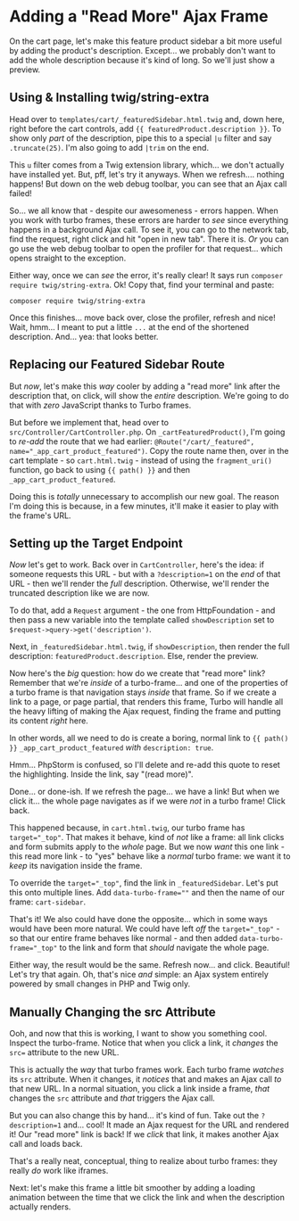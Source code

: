 # Adding a "Read More" Ajax Frame

On the cart page, let's make this feature product sidebar a bit more useful by adding
the product's description. Except... we probably don't want to add the whole
description because it's kind of long. So we'll just show a preview.

## Using & Installing twig/string-extra

Head over to `templates/cart/_featuredSidebar.html.twig` and, down here, right before
the cart controls, add `{{ featuredProduct.description }}`. To show only *part*
of the description, pipe this to a special `|u` filter and say `.truncate(25)`.
I'm also going to add `|trim` on the end.

This `u` filter comes from a Twig extension library, which... we don't actually have
installed yet. But, pff, let's try it anyways. When we refresh.... nothing happens!
But down on the web debug toolbar, you can see that an Ajax call failed!

So... we all know that - despite our awesomeness - errors happen. When you
work with turbo frames, these errors are harder to *see* since everything happens in
a background Ajax call. To see it, you can go to the network tab, find the request,
right click and hit "open in new tab". There it is. *Or* you can go use the web
debug toolbar to open the profiler for that request... which opens straight to the
exception.

Either way, once we can *see* the error, it's really clear! It says run
`composer require twig/string-extra`. Ok! Copy that, find your terminal and
paste:

```terminal-silent
composer require twig/string-extra
```

Once this finishes... move back over, close the profiler, refresh and nice! Wait,
hmm... I meant to put a little `...` at the end of the shortened description.
And... yea: that looks better.

## Replacing our Featured Sidebar Route

But *now*, let's make this *way* cooler by adding a "read more" link after
the description that, on click, will show the *entire* description. We're going
to do that with *zero* JavaScript thanks to Turbo frames.

But before we implement that, head over to `src/Controller/CartController.php`.
On `_cartFeaturedProduct()`, I'm going to *re-add* the route that we had earlier:
`@Route("/cart/_featured", name="_app_cart_product_featured")`. Copy the
route name then, over in the cart template - so `cart.html.twig` - instead
of using the `fragment_uri()` function, go back to using `{{ path() }}` and
then `_app_cart_product_featured`.

Doing this is *totally* unnecessary to accomplish our new goal. The reason
I'm doing this is because, in a few minutes, it'll make it easier to play with
the frame's URL.

## Setting up the Target Endpoint

*Now* let's get to work. Back over in `CartController`, here's the idea: if someone
requests this URL - but with a `?description=1` on the *end* of that URL - then
we'll render the *full* description. Otherwise, we'll render the truncated
description like we are now.

To do that, add a `Request` argument - the one from HttpFoundation - and then
pass a new variable into the template called `showDescription` set to
`$request->query->get('description')`.

Next, in `_featuredSidebar.html.twig`, if `showDescription`, then render
the full description: `featuredProduct.description`. Else, render the preview.

Now here's the *big* question: how do we create that "read more" link?
Remember that we're *inside* of a turbo-frame... and one of the properties of
a turbo frame is that navigation stays *inside* that frame. So if we create a
link to a page, or page partial, that renders this frame, Turbo will handle all
the heavy lifting of making the Ajax request, finding the frame and putting
its content *right* here.

In other words, all we need to do is create a boring, normal link to `{{ path() }}`
`_app_cart_product_featured` *with* `description: true`.

Hmm... PhpStorm is confused, so I'll delete and re-add this quote to reset the
highlighting. Inside the link, say "(read more)".

Done... or done-ish. If we refresh the page... we have a link! But when we click
it... the whole page navigates as if we were *not* in a turbo frame! Click back.

This happened because, in `cart.html.twig`, our turbo frame has `target="_top"`.
That makes it behave, kind of *not* like a frame: all link clicks and form submits
apply to the *whole* page. But we now *want* this one link - this read more link -
to "yes" behave like a *normal* turbo frame: we want it to *keep* its navigation
inside the frame.

To override the `target="_top"`, find the link in `_featuredSidebar`. Let's
put this onto multiple lines. Add `data-turbo-frame=""` and then the name
of our frame: `cart-sidebar`.

That's it! We also could have done the opposite... which in some ways would have
been more natural. We could have left *off* the `target="_top"` - so that our
entire frame behaves like normal - and then added `data-turbo-frame="_top"` to
the link and form that *should* navigate the whole page.

Either way, the result would be the same. Refresh now... and click. Beautiful!
Let's try that again. Oh, that's nice *and* simple: an Ajax system entirely
powered by small changes in PHP and Twig only.

## Manually Changing the src Attribute

Ooh, and now that this is working, I want to show you something cool. Inspect
the turbo-frame. Notice that when you click a link, it *changes* the `src=`
attribute to the new URL.

This is actually the *way* that turbo frames work. Each turbo frame *watches*
its `src` attribute. When it changes, it *notices* that and makes an Ajax call
*to* that new URL. In a normal situation, you click a link inside a frame, *that*
changes the `src` attribute and *that* triggers the Ajax call.

But you can also change this by hand... it's kind of fun. Take out the
`?description=1` and... cool! It made an Ajax request for the URL and rendered it!
Our "read more" link is back! If we *click* that link, it makes another Ajax call
and loads back.

That's a really neat, conceptual, thing to realize about turbo frames: they really
*do* work like iframes.

Next: let's make this frame a little bit smoother by adding a loading animation
between the time that we click the link and when the description actually renders.
